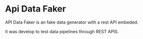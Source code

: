 # Api Data Faker

API Data Faker is an fake data generator with a rest API embeded.

It was develop to test data pipelines through REST APIS.
